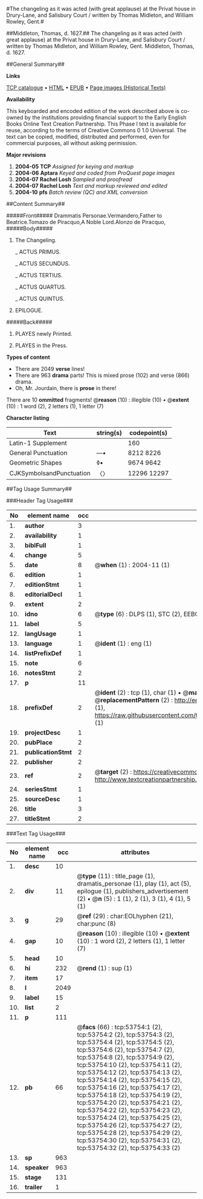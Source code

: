 #The changeling as it was acted (with great applause) at the Privat house in Drury-Lane, and Salisbury Court / written by Thomas Midleton, and William Rowley, Gent.#

##Middleton, Thomas, d. 1627.##
The changeling as it was acted (with great applause) at the Privat house in Drury-Lane, and Salisbury Court / written by Thomas Midleton, and William Rowley, Gent.
Middleton, Thomas, d. 1627.

##General Summary##

**Links**

[TCP catalogue](http://www.ota.ox.ac.uk/tcp/)  • 
[HTML](http://tei.it.ox.ac.uk/tcp/Texts-HTML/free/A50/A50789.html)  • 
[EPUB](http://tei.it.ox.ac.uk/tcp/Texts-EPUB/free/A50/A50789.epub) • 
[Page images (Historical Texts)](https://data.historicaltexts.jisc.ac.uk/view?pubId=eebo-12086260e&pageId=eebo-12086260e-53754-1)

**Availability**

This keyboarded and encoded edition of the
	       work described above is co-owned by the institutions
	       providing financial support to the Early English Books
	       Online Text Creation Partnership. This Phase I text is
	       available for reuse, according to the terms of Creative
	       Commons 0 1.0 Universal. The text can be copied,
	       modified, distributed and performed, even for
	       commercial purposes, all without asking permission.

**Major revisions**

1. __2004-05__ __TCP__ *Assigned for keying and markup*
1. __2004-06__ __Aptara__ *Keyed and coded from ProQuest page images*
1. __2004-07__ __Rachel Losh__ *Sampled and proofread*
1. __2004-07__ __Rachel Losh__ *Text and markup reviewed and edited*
1. __2004-10__ __pfs__ *Batch review (QC) and XML conversion*

##Content Summary##

#####Front#####
Drammatis Personae.Vermandero,Father to Beatrice.Tomazo de Piracquo,A Noble Lord.Alonzo de Piracquo,
#####Body#####

1. The Changeling.

    _ ACTUS PRIMUS.

    _ ACTUS SECUNDUS.

    _ ACTUS TERTIUS.

    _ ACTUS QUARTUS.

    _ ACTUS QUINTUS.

1. EPILOGUE.

#####Back#####

1. PLAYES newly Printed.

1. PLAYES in the Press.

**Types of content**

  * There are 2049 **verse** lines!
  * There are 963 **drama** parts! This is mixed prose (102) and verse (866) drama.
  * Oh, Mr. Jourdain, there is **prose** in there!

There are 10 **ommitted** fragments! 
 @__reason__ (10) : illegible (10)  •  @__extent__ (10) : 1 word (2), 2 letters (1), 1 letter (7)

**Character listing**


|Text|string(s)|codepoint(s)|
|---|---|---|
|Latin-1 Supplement| |160|
|General Punctuation|—•|8212 8226|
|Geometric Shapes|◊▪|9674 9642|
|CJKSymbolsandPunctuation|〈〉|12296 12297|

##Tag Usage Summary##

###Header Tag Usage###

|No|element name|occ|attributes|
|---|---|---|---|
|1.|__author__|3||
|2.|__availability__|1||
|3.|__biblFull__|1||
|4.|__change__|5||
|5.|__date__|8| @__when__ (1) : 2004-11 (1)|
|6.|__edition__|1||
|7.|__editionStmt__|1||
|8.|__editorialDecl__|1||
|9.|__extent__|2||
|10.|__idno__|6| @__type__ (6) : DLPS (1), STC (2), EEBO-CITATION (1), OCLC (1), VID (1)|
|11.|__label__|5||
|12.|__langUsage__|1||
|13.|__language__|1| @__ident__ (1) : eng (1)|
|14.|__listPrefixDef__|1||
|15.|__note__|6||
|16.|__notesStmt__|2||
|17.|__p__|11||
|18.|__prefixDef__|2| @__ident__ (2) : tcp (1), char (1)  •  @__matchPattern__ (2) : ([0-9\-]+):([0-9IVX]+) (1), (.+) (1)  •  @__replacementPattern__ (2) : http://eebo.chadwyck.com/downloadtiff?vid=$1&page=$2 (1), https://raw.githubusercontent.com/textcreationpartnership/Texts/master/tcpchars.xml#$1 (1)|
|19.|__projectDesc__|1||
|20.|__pubPlace__|2||
|21.|__publicationStmt__|2||
|22.|__publisher__|2||
|23.|__ref__|2| @__target__ (2) : https://creativecommons.org/publicdomain/zero/1.0/ (1), http://www.textcreationpartnership.org/docs/. (1)|
|24.|__seriesStmt__|1||
|25.|__sourceDesc__|1||
|26.|__title__|3||
|27.|__titleStmt__|2||


###Text Tag Usage###

|No|element name|occ|attributes|
|---|---|---|---|
|1.|__desc__|10||
|2.|__div__|11| @__type__ (11) : title_page (1), dramatis_personae (1), play (1), act (5), epilogue (1), publishers_advertisement (2)  •  @__n__ (5) : 1 (1), 2 (1), 3 (1), 4 (1), 5 (1)|
|3.|__g__|29| @__ref__ (29) : char:EOLhyphen (21), char:punc (8)|
|4.|__gap__|10| @__reason__ (10) : illegible (10)  •  @__extent__ (10) : 1 word (2), 2 letters (1), 1 letter (7)|
|5.|__head__|10||
|6.|__hi__|232| @__rend__ (1) : sup (1)|
|7.|__item__|17||
|8.|__l__|2049||
|9.|__label__|15||
|10.|__list__|2||
|11.|__p__|111||
|12.|__pb__|66| @__facs__ (66) : tcp:53754:1 (2), tcp:53754:2 (2), tcp:53754:3 (2), tcp:53754:4 (2), tcp:53754:5 (2), tcp:53754:6 (2), tcp:53754:7 (2), tcp:53754:8 (2), tcp:53754:9 (2), tcp:53754:10 (2), tcp:53754:11 (2), tcp:53754:12 (2), tcp:53754:13 (2), tcp:53754:14 (2), tcp:53754:15 (2), tcp:53754:16 (2), tcp:53754:17 (2), tcp:53754:18 (2), tcp:53754:19 (2), tcp:53754:20 (2), tcp:53754:21 (2), tcp:53754:22 (2), tcp:53754:23 (2), tcp:53754:24 (2), tcp:53754:25 (2), tcp:53754:26 (2), tcp:53754:27 (2), tcp:53754:28 (2), tcp:53754:29 (2), tcp:53754:30 (2), tcp:53754:31 (2), tcp:53754:32 (2), tcp:53754:33 (2)|
|13.|__sp__|963||
|14.|__speaker__|963||
|15.|__stage__|131||
|16.|__trailer__|1||
